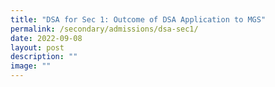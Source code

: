 ```yaml
---
title: "DSA for Sec 1: Outcome of DSA Application to MGS"
permalink: /secondary/admissions/dsa-sec1/
date: 2022-09-08
layout: post
description: ""
image: ""
---
```

